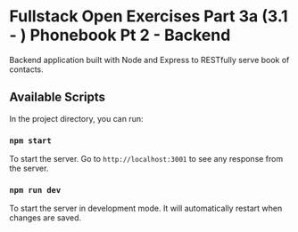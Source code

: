 # Fullstack Open Exercises Part 3a (3.1 - ) Phonebook Pt 2 - Backend

Backend application built with Node and Express to RESTfully serve book of contacts.

## Available Scripts

In the project directory, you can run:

### `npm start`

To start the server. Go to `http://localhost:3001` to see any response from the server.

### `npm run dev`

To start the server in development mode. It will automatically restart when changes are saved.
